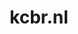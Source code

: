 ---
layout: post
title: "kcbr.nl"
internal_url: "/dutchgov/kcbr.nl.html"
subdomains_count: 3
all_subdomains_count: 3
urls_count: 3
ssl_rank: 0
http_rank: 55.666666666667
url_link: /data/kcbr.nl/urls.txt
all_subdomains_link: /data/kcbr.nl/all_subdomains.txt
subdomains_link: /data/kcbr.nl/subdomains.txt
categories: dutchgov
---